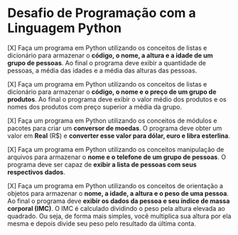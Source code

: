 # Desafio de Programação com a Linguagem Python

[X]	Faça um programa em Python utilizando os conceitos de listas e dicionário para armazenar o **código, o nome, a altura e a idade de um grupo de pessoas**. Ao final o programa deve exibir a quantidade de pessoas, a média das idades e a média das alturas das pessoas.

[X]	Faça um programa em Python utilizando os conceitos de listas e dicionário para armazenar o **código, o nome e o preço de um grupo de produtos**. Ao final o programa deve exibir o valor médio dos produtos e os nomes dos produtos com preço superior a média da grupo.

[X]	Faça um programa em Python utilizando os conceitos de módulos e pacotes para criar um **conversor de moedas**. O programa deve obter um valor em **Real** (R$) e **converter esse valor para dólar, euro e libra esterlina**.

[X]	Faça um programa em Python utilizando os conceitos manipulação de arquivos para armazenar o **nome e o telefone de um grupo de pessoas**. O programa deve ser capaz de **exibir a lista de pessoas com seus respectivos dados**.

[X]	Faça um programa em Python utilizando os conceitos de orientação a objetos para armazenar o **nome, a idade, a altura e o peso de uma pessoa**. Ao final o programa deve **exibir os dados da pessoa e seu índice de massa corporal (IMC)**. O IMC é calculado dividindo o peso pela altura elevada ao quadrado. Ou seja, de forma mais simples, você multiplica sua altura por ela mesma e depois divide seu peso pelo resultado da última conta.
